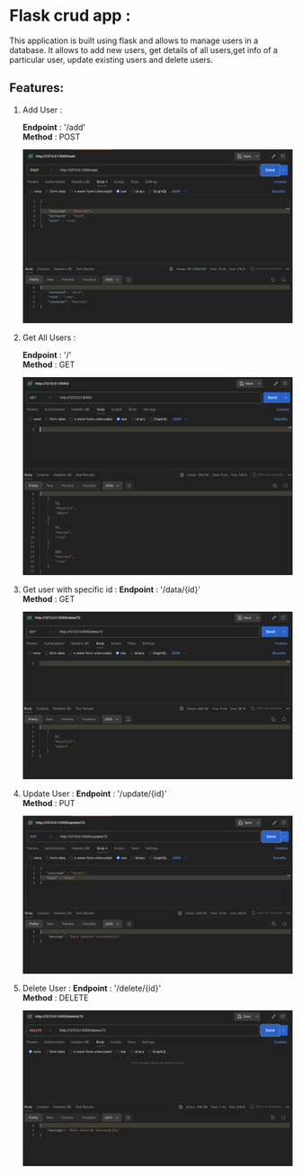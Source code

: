 # Flask crud app :

This application is built using flask and allows to manage users in a database. It allows to add new users, get details of all users,get info of a particular user, update existing users and delete users.

## Features:

1. Add User :
  
   **Endpoint** : '/add'<br/>
   **Method** : POST

   ![alt text](./screenshots/image.png)


2. Get All Users : 
   
   **Endpoint** : '/' <br/>
   **Method** : GET

   ![alt text](./screenshots/image1.png)


3. Get user with specific id : 
   **Endpoint** : '/data/{id}' <br/>
   **Method** : GET

   ![alt text](./screenshots/image2.png)

4. Update User : 
   **Endpoint** : '/update/{id}' <br/>
   **Method** : PUT

   ![alt text](./screenshots/image3.png)

5. Delete User :
    **Endpoint** : '/delete/{id}' <br/>
    **Method** : DELETE

    ![alt text](./screenshots/image4.png)

